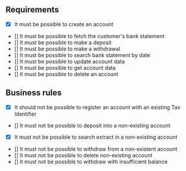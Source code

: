 ## Requirements

- [x] It must be possible to create an account
- [] It must be possible to fetch the customer's bank statement
- [] It must be possible to make a deposit
- [] It must be possible to make a withdrawal
- [] It must be possible to search bank statement by date
- [] It must be possible to update account data
- [] It must be possible to get account data
- [] It must be possible to delete an account

## Business rules
- [x] It should not be possible to register an account with an existing Tax Identifier
- [] It must not be possible to deposit into a non-existing account
- [x] It must not be possible to search extract in a non-existing account
- [] It must not be possible to withdraw from a non-existent account
- [] It must not be possible to delete non-existing account
- [] It must not be possible to withdraw with insufficient balance